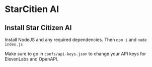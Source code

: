 # StarCitien AI

## Install Star Citizen AI

Install NodeJS and any required dependencies. Then `npm i` and `node index.js` 

Make sure to go in `confs/api-keys.json` to change your API keys for ElevenLabs and OpenAPI.
